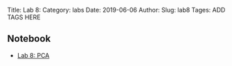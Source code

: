 Title: Lab 8:
Category: labs
Date: 2019-06-06
Author: 
Slug: lab8
Tages: ADD TAGS HERE


## Notebook
- [Lab 8: PCA]({static}notes/cs109a_lab8_PCA.ipynb)
